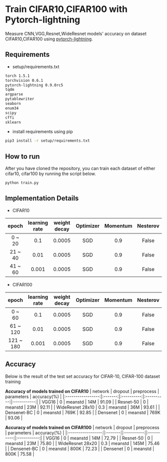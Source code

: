 # Train CIFAR10,CIFAR100 with Pytorch-lightning
Measure CNN,VGG,Resnet,WideResnet models' accuracy on dataset CIFAR10,CIFAR100 using [pytorch-lightning](https://github.com/PyTorchLightning/pytorch-lightning).

## Requirements
- setup/requirements.txt
```bash
torch 1.5.1
torchvision 0.6.1
pytorch-lightning 0.9.0rc5
tqdm
argparse
pytablewriter
seaborn
enum34
scipy
cffi
sklearn
```

- install requirements using pip
```bash
pip3 install -r setup/requirements.txt
```

## How to run
After you have cloned the repository, you can train each dataset of either cifar10, cifar100 by running the script below.

```bash
python train.py
```

## Implementation Details
- CIFAR10

|   epoch   | learning rate |  weight decay | Optimizer | Momentum |  Nesterov |
|:---------:|:-------------:|:-------------:|:---------:|:--------:|:---------:|
|   0 ~ 20  |      0.1      |     0.0005    |    SGD    |    0.9   |   False   |
|  21 ~ 40  |      0.01     |     0.0005    |    SGD    |    0.9   |   False   |
|  41 ~ 60  |      0.001    |     0.0005    |    SGD    |    0.9   |   False   |

- CIFAR100

|   epoch   | learning rate |  weight decay | Optimizer | Momentum |  Nesterov |
|:---------:|:-------------:|:-------------:|:---------:|:--------:|:---------:|
|   0 ~ 60  |      0.1      |     0.0005    |    SGD    |    0.9   |   False   |
|  61 ~ 120 |      0.01     |     0.0005    |    SGD    |    0.9   |   False   |
| 121 ~ 180 |      0.001    |     0.0005    |    SGD    |    0.9   |   False   |

## Accuracy
Below is the result of the test set accuracy for CIFAR-10, CIFAR-100 dataset training

**Accuracy of models trained on CIFAR10**
| network           | dropout | preprocess | parameters | accuracy(%) |
|:-----------------:|:-------:|:----------:|:----------:|:-----------:|
|       VGG16       |    0    |   meanstd  |     14M    |    91.09    |
|      Resnet-50    |    0    |   meanstd  |     23M    |    92.11    |
| WideResnet 28x10  |   0.3   |   meanstd  |     36M    |    93.61    |
|     Densenet-BC   |    0    |   meanstd  |    769K    |    92.85    |
|      Densenet     |    0    |   meanstd  |    769K    |    93.06    |


**Accuracy of models trained on CIFAR100**
| network           | dropout | preprocess | parameters | accuracy(%) |
|:-----------------:|:-------:|:----------:|:----------:|:-----------:|
|       VGG16       |    0    |   meanstd  |     14M    |    72.79    |
|      Resnet-50    |    0    |   meanstd  |     23M    |    75.80    |
| WideResnet 28x20  |   0.3   |   meanstd  |    145M    |    75.46    |
|     Densenet-BC   |    0    |   meanstd  |    800K    |    72.23    |
|      Densenet     |    0    |   meanstd  |    800K    |    75.58    |
